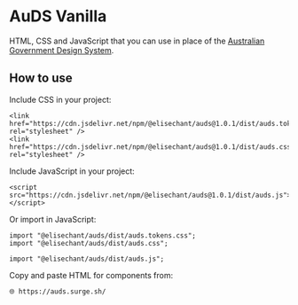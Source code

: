 # AuDS Vanilla

HTML, CSS and JavaScript that you can use in place of the [Australian Government Design System](https://designsystem.gov.au/components).

## How to use

Include CSS in your project: 

    <link href="https://cdn.jsdelivr.net/npm/@elisechant/auds@1.0.1/dist/auds.tokens.css" rel="stylesheet" />
    <link href="https://cdn.jsdelivr.net/npm/@elisechant/auds@1.0.1/dist/auds.css" rel="stylesheet" /> 

Include JavaScript in your project: 

    <script src="https://cdn.jsdelivr.net/npm/@elisechant/auds@1.0.1/dist/auds.js"></script>
 
Or import in JavaScript:

    import "@elisechant/auds/dist/auds.tokens.css";
    import "@elisechant/auds/dist/auds.css";
    
    import "@elisechant/auds/dist/auds.js";

Copy and paste HTML for components from: 

    🌐 https://auds.surge.sh/

